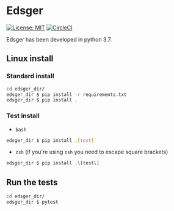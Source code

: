 # Edsger

[![License: MIT](https://img.shields.io/badge/License-MIT-yellow.svg)](https://opensource.org/licenses/MIT) [![CircleCI](https://circleci.com/gh/Edsger-dev/Edsger/tree/master.svg?style=svg)](https://circleci.com/gh/Edsger-dev/Edsger/tree/master)

Edsger has been developed in python 3.7.  

## Linux install

### Standard install

```bash
cd edsger_dir/
edsger_dir $ pip install -r requirements.txt
edsger_dir $ pip install .
```

### Test install

* `bash`

```bash
edsger_dir $ pip install .[test]
```

* `zsh` (ìf you're using `zsh` you need to escape square brackets)

```bash
edsger_dir $ pip install .\[test\]
```
## Run the tests

```bash
cd edsger_dir/
edsger_dir $ pytest
```
